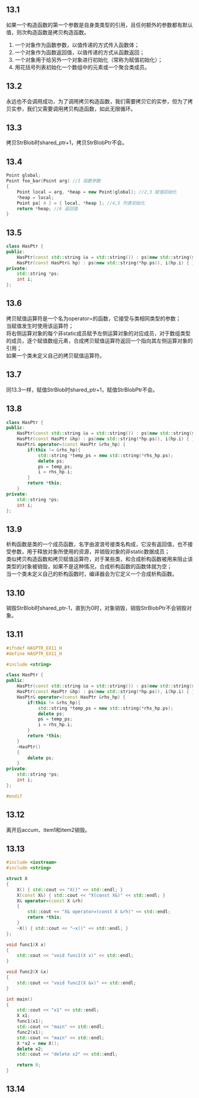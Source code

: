 ## 13.1
如果一个构造函数的第一个参数是自身类类型的引用，且任何额外的参数都有默认值，则次构造函数是拷贝构造函数。  
1) 一个对象作为函数参数，以值传递的方式传入函数体；  
2) 一个对象作为函数返回值，以值传递的方式从函数返回；  
3) 一个对象用于给另外一个对象进行初始化（常称为赋值初始化）；  
4) 用花括号列表初始化一个数组中的元素或一个聚合类成员。  

## 13.2
永远也不会调用成功，为了调用拷贝构造函数，我们需要拷贝它的实参，但为了拷贝实参，我们又需要调用拷贝构造函数，如此无限循环。  

## 13.3
拷贝StrBlob时shared_ptr+1，拷贝StrBlobPtr不会。  

## 13.4
```cpp
Point global;
Point foo_bar(Point arg) //1 函数参数
{
    Point local = arg, *heap = new Point(global); //2,3 赋值初始化
    *heap = local;
    Point pa[ 4 ] = { local, *heap }; //4,5 列表初始化
    return *heap; //6 返回值
}
```

## 13.5
```cpp
class HasPtr {
public:
    HasPtr(const std::string &s = std::string()) : ps(new std::string(s)), i(0) { }
    HasPtr(const HasPtr& hp) : ps(new std::string(*hp.ps)), i(hp.i) { }
private:
    std::string *ps;
    int i;
};
```

## 13.6
拷贝赋值运算符是一个名为operator=的函数，它接受与类相同类型的参数；  
当赋值发生时使用该运算符；  
将右侧运算对象的每个非static成员赋予左侧运算对象的对应成员，对于数组类型的成员，逐个赋值数组元素，合成拷贝赋值运算符返回一个指向其左侧运算对象的引用；  
如果一个类未定义自己的拷贝赋值运算符。  

## 13.7
同13.3一样，赋值StrBlob时shared_ptr+1，赋值StrBlobPtr不会。  

## 13.8
```cpp
class HasPtr {
public:
    HasPtr(const std::string &s = std::string()) : ps(new std::string(s)), i(0) { }
    HasPtr(const HasPtr &hp) : ps(new std::string(*hp.ps)), i(hp.i) { }
    HasPtr& operator=(const HasPtr &rhs_hp) {
        if(this != &rhs_hp){
            std::string *temp_ps = new std::string(*rhs_hp.ps);
            delete ps;
            ps = temp_ps;
            i = rhs_hp.i;
        }
        return *this;
    }
private:
    std::string *ps;
    int i;
};
```

## 13.9
析构函数是类的一个成员函数，名字由波浪号接类名构成，它没有返回值，也不接受参数，用于释放对象所使用的资源，并销毁对象的非static数据成员；  
类似拷贝构造函数和拷贝赋值运算符，对于某些类，和合成析构函数被用来阻止该类型的对象被销毁，如果不是这种情况，合成析构函数的函数体就为空；  
当一个类未定义自己的析构函数时，编译器会为它定义一个合成析构函数。  

## 13.10
销毁StrBlob时shared_ptr-1，直到为0时，对象销毁，销毁StrBlobPtr不会销毁对象。  

## 13.11
```cpp
#ifndef HASPTR_EX11_H
#define HASPTR_EX11_H

#include <string>

class HasPtr {
public:
    HasPtr(const std::string &s = std::string()) : ps(new std::string(s)), i(0) { }
    HasPtr(const HasPtr &hp) : ps(new std::string(*hp.ps)), i(hp.i) { }
    HasPtr& operator=(const HasPtr &rhs_hp) {
        if(this != &rhs_hp){
            std::string *temp_ps = new std::string(*rhs_hp.ps);
            delete ps;
            ps = temp_ps;
            i = rhs_hp.i;
        }
        return *this;
    }
    ~HasPtr()
    {
        delete ps;
    }
private:
    std::string *ps;
    int i;
};

#endif
```

## 13.12
离开后accum、item1和item2销毁。  

## 13.13
```cpp
#include <iostream>
#include <string>

struct X
{
	X() { std::cout << "X()" << std::endl; }
	X(const X&) { std::cout << "X(const X&)" << std::endl; }
	X& operator=(const X &rh)
	{
		std::cout << "X& operator=(const X &rh)" << std::endl;
		return *this;
	}
	~X() { std::cout << "~x()" << std::endl; }
};

void func1(X x)
{
	std::cout << "void func1(X x)" << std::endl;
}

void func2(X &x)
{
	std::cout << "void func2(X &x)" << std::endl;
}

int main()
{
	std::cout << "x1" << std::endl;
	X x1;
	func1(x1);
	std::cout << "main" << std::endl;
	func2(x1);
	std::cout << "main" << std::endl;
	X *x2 = new X();
	delete x2;
	std::cout << "delete x2" << std::endl;

	return 0;
}
```

## 13.14
